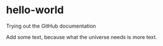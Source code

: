 # hello-world
Trying out the GitHub documentation

Add some text, because what the universe needs is more text.
